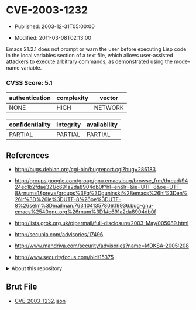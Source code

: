 # CVE-2003-1232

- Published: 2003-12-31T05:00:00

- Modified: 2011-03-08T02:13:00

Emacs 21.2.1 does not prompt or warn the user before executing Lisp code in the local variables section of a text file, which allows user-assisted attackers to execute arbitrary commands, as demonstrated using the mode-name variable.

### CVSS Score: **5.1**

| authentication | complexity | vector |
| --- | --- | --- |
| NONE | HIGH | NETWORK |

| confidentiality | integrity | availability |
| --- | --- | --- |
| PARTIAL | PARTIAL | PARTIAL |

## References

* http://bugs.debian.org/cgi-bin/bugreport.cgi?bug=286183

* http://groups.google.com/group/gnu.emacs.bug/browse_frm/thread/9424ec1b2fdae321/c691a2da8904db0f?hl=en&lr=&ie=UTF-8&oe=UTF-8&rnum=1&prev=/groups%3Fq%3Dguninski%2Bemacs%26hl%3Den%26lr%3D%26ie%3DUTF-8%26oe%3DUTF-8%26selm%3Dmailman.763.1041357806.19936.bug-gnu-emacs%2540gnu.org%26rnum%3D1#c691a2da8904db0f

* http://lists.grok.org.uk/pipermail/full-disclosure/2003-May/005089.html

* http://secunia.com/advisories/17496

* http://www.mandriva.com/security/advisories?name=MDKSA-2005:208

* http://www.securityfocus.com/bid/15375

<details>
<summary>About this repository</summary> 

  This repository is part of the project [Live Hack CVE](https://github.com/Live-Hack-CVE). Main website can be found [www.live-hack.org](https://www.live-hack.org) 
  
  Made by [Sn0wAlice](https://github.com/Sn0wAlice) for the people that care about security and need to have a feed of the latest CVEs. Hope you enjoy it, don't forget to star the repo and follow me on [Twitter](https://twitter.com/Sn0wAlice) and [Github](https://github.com/Sn0wAlice). And that is my [personnal website](https://www.alice-snow.me/)

  - [Home Page](https://github.com/Live-Hack-CVE)
  - [Framework](https://github.com/Live-Hack-CVE/cve-framework)
  - [CVE database](https://github.com/Live-Hack-CVE/full_database)
  - [Changelog](https://github.com/Live-Hack-CVE/Changelog)
</details>

## Brut File

* [CVE-2003-1232.json](https://raw.githubusercontent.com/Live-Hack-CVE/full_database/main/cves/2003/CVE-2003-1232.json)

